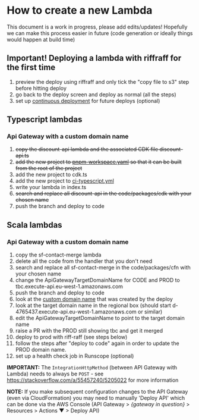 # How to create a new Lambda
This document is a work in progress, please add edits/updates!
Hopefully we can make this process easier in future (code generation or ideally things would happen at build time)

## Important! Deploying a lambda with riffraff for the first time
1. preview the deploy using riffraff and only tick the "copy file to s3" step before hitting deploy
1. go back to the deploy screen and deploy as normal (all the steps)
1. set up [continuous deployment](https://riffraff.gutools.co.uk/deployment/continuous) for future deploys (optional)

## Typescript lambdas
### Api Gateway with a custom domain name
1. ~~copy the discount-api lambda and the associated CDK file discount-api.ts~~
1. ~~add the new project to [pnpm-workspace.yaml](https://github.com/guardian/support-service-lambdas/blob/647299d94b471d0065030bce692a4631078346bb/pnpm-workspace.yaml) so that it can be built from the root of the project~~
1. add the new project to cdk.ts
1. add the new project to [ci-typescript.yml](https://github.com/guardian/support-service-lambdas/blob/647299d94b471d0065030bce692a4631078346bb/.github/workflows/ci-typescript.yml)
1. write your lambda in index.ts
1. ~~search and replace all discount-api in the code/packages/cdk with your chosen name~~
1. push the branch and deploy to code

## Scala lambdas
### Api Gateway with a custom domain name
1. copy the sf-contact-merge lambda
1. delete all the code from the handler that you don't need
1. search and replace all sf-contact-merge in the code/packages/cfn with your chosen name
1. change the ApiGatewayTargetDomainName for CODE and PROD to tbc.execute-api.eu-west-1.amazonaws.com
1. push the branch and deploy to code
1. look at the [custom domain name](https://eu-west-1.console.aws.amazon.com/apigateway/home?region=eu-west-1#/custom-domain-names) that was created by the deploy
1. look at the target domain name in the regional box (should start d-4765437.execute-api.eu-west-1.amazonaws.com or similar)
1. edit the ApiGatewayTargetDomainName to point to the target domain name
1. raise a PR with the PROD still showing tbc and get it merged
1. deploy to prod with riff-raff (see steps below)
1. follow the steps after "deploy to code" again in order to update the PROD domain name.
1. set up a health check job in Runscope (optional)

**IMPORTANT:** The `IntegrationHttpMethod` (between API Gateway with Lambda) needs to always be `POST` - see https://stackoverflow.com/a/55457240/5205022 for more information

**NOTE:** If you make subsequent configuration changes to the API Gateway (even via CloudFormation) you may need to manually 'Deploy API' which can be done via the AWS Console (API Gateway > _{gateway in question}_ > Resources > Actions ▼ > Deploy API)


